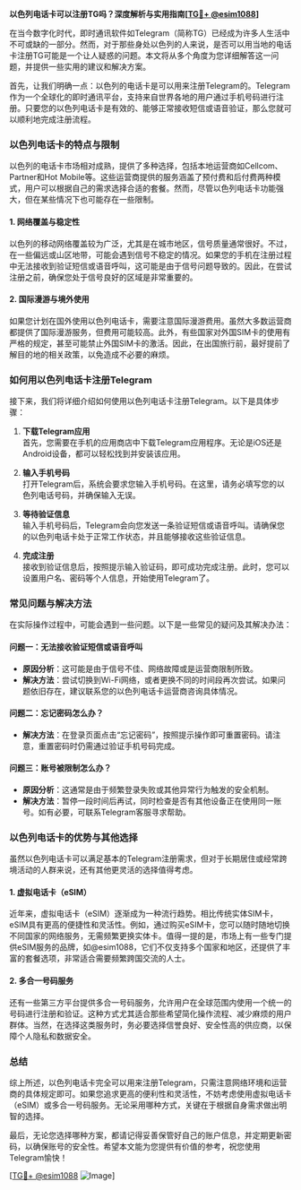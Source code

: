 **以色列电话卡可以注册TG吗？深度解析与实用指南[[TG💪+ @esim1088](https://t.me/s/esim1088)]**

在当今数字化时代，即时通讯软件如Telegram（简称TG）已经成为许多人生活中不可或缺的一部分。然而，对于那些身处以色列的人来说，是否可以用当地的电话卡注册TG可能是一个让人疑惑的问题。本文将从多个角度为您详细解答这一问题，并提供一些实用的建议和解决方案。

首先，让我们明确一点：以色列的电话卡是可以用来注册Telegram的。Telegram作为一个全球化的即时通讯平台，支持来自世界各地的用户通过手机号码进行注册。只要您的以色列电话卡是有效的、能够正常接收短信或语音验证，那么您就可以顺利地完成注册流程。

### **以色列电话卡的特点与限制**

以色列的电话卡市场相对成熟，提供了多种选择，包括本地运营商如Cellcom、Partner和Hot Mobile等。这些运营商提供的服务涵盖了预付费和后付费两种模式，用户可以根据自己的需求选择合适的套餐。然而，尽管以色列电话卡功能强大，但在某些情况下也可能存在一些限制。

#### **1. 网络覆盖与稳定性**
以色列的移动网络覆盖较为广泛，尤其是在城市地区，信号质量通常很好。不过，在一些偏远或山区地带，可能会遇到信号不稳定的情况。如果您的手机在注册过程中无法接收到验证短信或语音呼叫，这可能是由于信号问题导致的。因此，在尝试注册之前，确保您处于信号良好的区域是非常重要的。

#### **2. 国际漫游与境外使用**
如果您计划在国外使用以色列电话卡，需要注意国际漫游费用。虽然大多数运营商都提供了国际漫游服务，但费用可能较高。此外，有些国家对外国SIM卡的使用有严格的规定，甚至可能禁止外国SIM卡的激活。因此，在出国旅行前，最好提前了解目的地的相关政策，以免造成不必要的麻烦。

### **如何用以色列电话卡注册Telegram**

接下来，我们将详细介绍如何使用以色列电话卡注册Telegram。以下是具体步骤：

1. **下载Telegram应用**  
   首先，您需要在手机的应用商店中下载Telegram应用程序。无论是iOS还是Android设备，都可以轻松找到并安装该应用。

2. **输入手机号码**  
   打开Telegram后，系统会要求您输入手机号码。在这里，请务必填写您的以色列电话号码，并确保输入无误。

3. **等待验证信息**  
   输入手机号码后，Telegram会向您发送一条验证短信或语音呼叫。请确保您的以色列电话卡处于正常工作状态，并且能够接收这些验证信息。

4. **完成注册**  
   接收到验证信息后，按照提示输入验证码，即可成功完成注册。此时，您可以设置用户名、密码等个人信息，开始使用Telegram了。

### **常见问题与解决方法**

在实际操作过程中，可能会遇到一些问题。以下是一些常见的疑问及其解决办法：

#### **问题一：无法接收验证短信或语音呼叫**
- **原因分析**：这可能是由于信号不佳、网络故障或是运营商限制所致。
- **解决方法**：尝试切换到Wi-Fi网络，或者更换不同的时间段再次尝试。如果问题依旧存在，建议联系您的以色列电话卡运营商咨询具体情况。

#### **问题二：忘记密码怎么办？**
- **解决方法**：在登录页面点击“忘记密码”，按照提示操作即可重置密码。请注意，重置密码时仍需通过验证手机号码完成。

#### **问题三：账号被限制怎么办？**
- **原因分析**：这通常是由于频繁登录失败或其他异常行为触发的安全机制。
- **解决方法**：暂停一段时间后再试，同时检查是否有其他设备正在使用同一账号。如有必要，可联系Telegram客服寻求帮助。

### **以色列电话卡的优势与其他选择**

虽然以色列电话卡可以满足基本的Telegram注册需求，但对于长期居住或经常跨境活动的人群来说，还有其他更灵活的选择值得考虑。

#### **1. 虚拟电话卡（eSIM）**
近年来，虚拟电话卡（eSIM）逐渐成为一种流行趋势。相比传统实体SIM卡，eSIM具有更高的便捷性和灵活性。例如，通过购买eSIM卡，您可以随时随地切换不同国家的网络服务，无需频繁更换实体卡。值得一提的是，市场上有一些专门提供eSIM服务的品牌，如@esim1088，它们不仅支持多个国家和地区，还提供了丰富的套餐选项，非常适合需要频繁跨国交流的人士。

#### **2. 多合一号码服务**
还有一些第三方平台提供多合一号码服务，允许用户在全球范围内使用一个统一的号码进行注册和验证。这种方式尤其适合那些希望简化操作流程、减少麻烦的用户群体。当然，在选择这类服务时，务必要选择信誉良好、安全性高的供应商，以保障个人隐私和数据安全。

### **总结**

综上所述，以色列电话卡完全可以用来注册Telegram，只需注意网络环境和运营商的具体规定即可。如果您追求更高的便利性和灵活性，不妨考虑使用虚拟电话卡（eSIM）或多合一号码服务。无论采用哪种方式，关键在于根据自身需求做出明智的选择。

最后，无论您选择哪种方案，都请记得妥善保管好自己的账户信息，并定期更新密码，以确保账号的安全性。希望本文能为您提供有价值的参考，祝您使用Telegram愉快！

[[TG💪+ @esim1088](https://t.me/s/esim1088) ![Image](https://i.postimg.cc/4NQfJmqS/Snipaste-2025-05-13-00-14-12.png)]